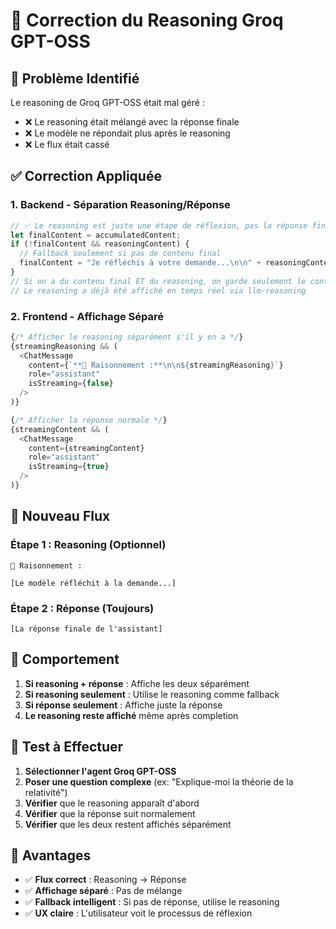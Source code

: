 # 🧠 Correction du Reasoning Groq GPT-OSS

## 🚨 **Problème Identifié**

Le reasoning de Groq GPT-OSS était mal géré :
- ❌ Le reasoning était mélangé avec la réponse finale
- ❌ Le modèle ne répondait plus après le reasoning
- ❌ Le flux était cassé

## ✅ **Correction Appliquée**

### **1. Backend - Séparation Reasoning/Réponse**
```typescript
// ✅ Le reasoning est juste une étape de réflexion, pas la réponse finale
let finalContent = accumulatedContent;
if (!finalContent && reasoningContent) {
  // Fallback seulement si pas de contenu final
  finalContent = "Je réfléchis à votre demande...\n\n" + reasoningContent;
}
// Si on a du contenu final ET du reasoning, on garde seulement le contenu final
// Le reasoning a déjà été affiché en temps réel via llm-reasoning
```

### **2. Frontend - Affichage Séparé**
```typescript
{/* Afficher le reasoning séparément s'il y en a */}
{streamingReasoning && (
  <ChatMessage
    content={`**🧠 Raisonnement :**\n\n${streamingReasoning}`}
    role="assistant"
    isStreaming={false}
  />
)}

{/* Afficher la réponse normale */}
{streamingContent && (
  <ChatMessage
    content={streamingContent}
    role="assistant"
    isStreaming={true}
  />
)}
```

## 🎯 **Nouveau Flux**

### **Étape 1 : Reasoning (Optionnel)**
```
🧠 Raisonnement :

[Le modèle réfléchit à la demande...]
```

### **Étape 2 : Réponse (Toujours)**
```
[La réponse finale de l'assistant]
```

## 🔧 **Comportement**

1. **Si reasoning + réponse** : Affiche les deux séparément
2. **Si reasoning seulement** : Utilise le reasoning comme fallback
3. **Si réponse seulement** : Affiche juste la réponse
4. **Le reasoning reste affiché** même après completion

## 🧪 **Test à Effectuer**

1. **Sélectionner l'agent Groq GPT-OSS**
2. **Poser une question complexe** (ex: "Explique-moi la théorie de la relativité")
3. **Vérifier** que le reasoning apparaît d'abord
4. **Vérifier** que la réponse suit normalement
5. **Vérifier** que les deux restent affichés séparément

## 📝 **Avantages**

- ✅ **Flux correct** : Reasoning → Réponse
- ✅ **Affichage séparé** : Pas de mélange
- ✅ **Fallback intelligent** : Si pas de réponse, utilise le reasoning
- ✅ **UX claire** : L'utilisateur voit le processus de réflexion 